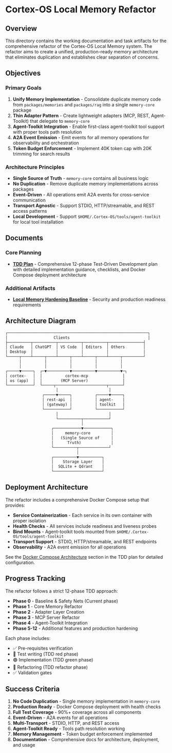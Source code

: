 # Cortex-OS Local Memory Refactor

## Overview

This directory contains the working documentation and task artifacts for the comprehensive refactor of the Cortex-OS Local Memory system. The refactor aims to create a unified, production-ready memory architecture that eliminates duplication and establishes clear separation of concerns.

## Objectives

### Primary Goals

1. **Unify Memory Implementation** - Consolidate duplicate memory code from `packages/memories` and `packages/rag` into a single `memory-core` package
2. **Thin Adapter Pattern** - Create lightweight adapters (MCP, REST, Agent-Toolkit) that delegate to `memory-core`
3. **Agent-Toolkit Integration** - Enable first-class agent-toolkit tool support with proper tools path resolution
4. **A2A Event Emission** - Emit events for all memory operations for observability and orchestration
5. **Token Budget Enforcement** - Implement 40K token cap with 20K trimming for search results

### Architecture Principles

- **Single Source of Truth** - `memory-core` contains all business logic
- **No Duplication** - Remove duplicate memory implementations across packages
- **Event-Driven** - All operations emit A2A events for cross-service communication
- **Transport Agnostic** - Support STDIO, HTTP/streamable, and REST access patterns
- **Local Development** - Support `$HOME/.Cortex-OS/tools/agent-toolkit` for local tool installation

## Documents

### Core Planning

- **[TDD Plan](./mcp-and-memory-tdd-plan.md)** - Comprehensive 12-phase Test-Driven Development plan with detailed implementation guidance, checklists, and Docker Compose deployment architecture

### Additional Artifacts

- **[Local Memory Hardening Baseline](./local-memory-hardening-baseline.md)** - Security and production readiness requirements

## Architecture Diagram

```markdown
┌─────────────────────────────────────────────────────────────┐
│                    Clients                                  │
├──────────┬──────────┬──────────┬──────────┬───────────────┤
│ Claude   │ ChatGPT  │ VS Code  │ Editors  │ Others        │
│ Desktop  │          │          │          │               │
└─────┬────┴─────┬────┴─────┬────┴─────┬────┴─────┬─────────┘
      │          │          │          │          │
      │          │          │          │          │
┌─────▼─────┐  ┌─▼──────────▼──────────▼──────────▼─┐
│ cortex-   │  │          cortex-mcp               │
│ os (app)  │  │        (MCP Server)               │
└───────────┘  └─────┬──────────────────────┬──────┘
                      │                      │
                ┌─────▼─────┐          ┌─────▼─────┐
                │ rest-api  │          │ agent-    │
                │ (gateway) │          │ toolkit   │
                └───────────┘          └───────────┘
                      │                      │
                      └──────────┬───────────┘
                                 │
                    ┌────────────▼────────────┐
                    │     memory-core         │
                    │   (Single Source of     │
                    │      Truth)             │
                    └──────────┬─────────────┘
                               │
                    ┌──────────▼──────────┐
                    │    Storage Layer    │
                    │  SQLite + Qdrant    │
                    └─────────────────────┘
```

## Deployment Architecture

The refactor includes a comprehensive Docker Compose setup that provides:

- **Service Containerization** - Each service in its own container with proper isolation
- **Health Checks** - All services include readiness and liveness probes
- **Bind Mounts** - Agent-toolkit tools mounted from `$HOME/.Cortex-OS/tools/agent-toolkit`
- **Transport Support** - STDIO, HTTP/streamable, and REST endpoints
- **Observability** - A2A event emission for all operations

See the [Docker Compose Architecture](./mcp-and-memory-tdd-plan.md#docker-compose-deployment-architecture) section in the TDD plan for detailed configuration.

## Progress Tracking

The refactor follows a strict 12-phase TDD approach:

- **Phase 0** - Baseline & Safety Nets (Current phase)
- **Phase 1** - Core Memory Refactor
- **Phase 2** - Adapter Layer Creation
- **Phase 3** - MCP Server Refactor
- **Phase 4** - Agent-Toolkit Integration
- **Phase 5-12** - Additional features and production hardening

Each phase includes:

- ✅ Pre-requisites verification
- 🧪 Test writing (TDD red phase)
- 🟢 Implementation (TDD green phase)
- 🔄 Refactoring (TDD refactor phase)
- ✅ Validation gates

## Success Criteria

1. **No Code Duplication** - Single memory implementation in `memory-core`
2. **Production Ready** - Docker Compose deployment with health checks
3. **Full Test Coverage** - 90%+ coverage across all components
4. **Event-Driven** - A2A events for all operations
5. **Multi-Transport** - STDIO, HTTP, and REST access
6. **Agent-Toolkit Ready** - Tools path resolution working
7. **Memory Management** - Token budget enforcement implemented
8. **Documentation** - Comprehensive docs for architecture, deployment, and usage
